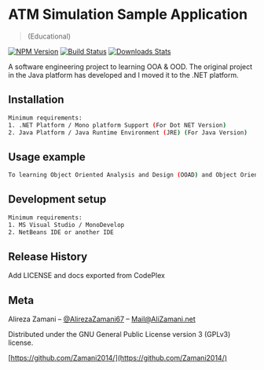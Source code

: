 # ATM Simulation Sample Application 
> (Educational)

[![NPM Version][npm-image]][npm-url]
[![Build Status][travis-image]][travis-url]
[![Downloads Stats][npm-downloads]][npm-url]

A software engineering project to learning OOA & OOD. The original project in the Java platform has developed and I moved it to the .NET platform.


## Installation

```sh
Minimum requirements:
1. .NET Platform / Mono platform Support (For Dot NET Version)
2. Java Platform / Java Runtime Environment (JRE) (For Java Version)
```


## Usage example

```sh
To learning Object Oriented Analysis and Design (OOAD) and Object Oriented Programming (OOP)
```

## Development setup

```sh
Minimum requirements:
1. MS Visual Studio / MonoDevelop
2. NetBeans IDE or another IDE
```

## Release History

Add LICENSE and docs exported from CodePlex

## Meta

Alireza Zamani – [@AlirezaZamani67](https://twitter.com/AlirezaZamani67) – Mail@AliZamani.net

Distributed under the GNU General Public License version 3 (GPLv3) license.

[https://github.com/Zamani2014/](https://github.com/Zamani2014/)

[npm-image]: https://img.shields.io/npm/v/datadog-metrics.svg?style=flat-square
[npm-url]: https://npmjs.org/package/datadog-metrics
[npm-downloads]: https://img.shields.io/npm/dm/datadog-metrics.svg?style=flat-square
[travis-image]: https://img.shields.io/travis/dbader/node-datadog-metrics/master.svg?style=flat-square
[travis-url]: https://travis-ci.org/dbader/node-datadog-metrics
